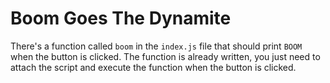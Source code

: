 # Boom Goes The Dynamite

There's a function called `boom` in the `index.js` file that should print `BOOM` when the button is clicked. The function is already written, you just need to attach the script and execute the function when the button is clicked.
